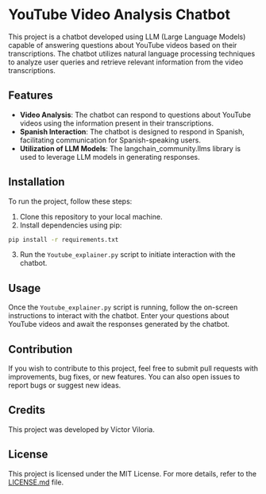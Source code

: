 # YouTube Video Analysis Chatbot

This project is a chatbot developed using LLM (Large Language Models) capable of answering questions about YouTube videos based on their transcriptions. The chatbot utilizes natural language processing techniques to analyze user queries and retrieve relevant information from the video transcriptions.

## Features

- **Video Analysis**: The chatbot can respond to questions about YouTube videos using the information present in their transcriptions.
- **Spanish Interaction**: The chatbot is designed to respond in Spanish, facilitating communication for Spanish-speaking users.
- **Utilization of LLM Models**: The langchain_community.llms library is used to leverage LLM models in generating responses.

## Installation

To run the project, follow these steps:

1. Clone this repository to your local machine.
2. Install dependencies using pip:
    
```bash
pip install -r requirements.txt
```
3. Run the `Youtube_explainer.py` script to initiate interaction with the chatbot.

## Usage

Once the `Youtube_explainer.py` script is running, follow the on-screen instructions to interact with the chatbot. Enter your questions about YouTube videos and await the responses generated by the chatbot.

## Contribution

If you wish to contribute to this project, feel free to submit pull requests with improvements, bug fixes, or new features. You can also open issues to report bugs or suggest new ideas.

## Credits

This project was developed by Víctor Viloria.

## License

This project is licensed under the MIT License. For more details, refer to the [LICENSE.md](LICENSE.md) file.
